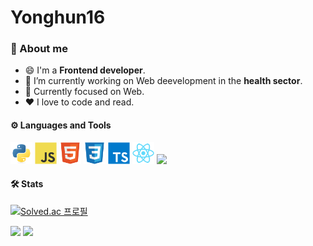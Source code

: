 # Yonghun16
### 💬 About me
- 😄 I'm a <b>Frontend developer</b>.
- 🔭 I’m currently working on Web deevelopment in the <b>health sector</b>.
- 🌱 Currently focused on Web.
- ❤️ I love to code and read.


#### ⚙️ Languages and Tools
<code><img height="35" src="https://raw.githubusercontent.com/devicons/devicon/master/icons/python/python-original.svg"></code>
<code><img height="35" src="https://raw.githubusercontent.com/devicons/devicon/master/icons/javascript/javascript-original.svg"></code>
<code><img height="35" src="https://raw.githubusercontent.com/devicons/devicon/master/icons/html5/html5-original.svg"></code>
<code><img height="35" src="https://raw.githubusercontent.com/devicons/devicon/master/icons/css3/css3-original.svg"></code>
<code><img height="35" src="https://raw.githubusercontent.com/devicons/devicon/master/icons/typescript/typescript-original.svg"></code>
<code><img height="35" src="https://raw.githubusercontent.com/devicons/devicon/master/icons/react/react-original.svg"></code>
<code><img height="35" src="https://www.vectorlogo.zone/logos/tailwindcss/tailwindcss-icon.svg"></code>

#### 🛠️ Stats
[![Solved.ac 프로필](http://mazassumnida.wtf/api/v2/generate_badge?boj=yonghun16)](https://www.acmicpc.net/user/yonghun16)

<p>
  <img src="https://github-readme-stats.vercel.app/api/top-langs/?username=yonghun16&layout=compact&theme=transparent" height="180em">
  <img src="https://github-readme-stats.vercel.app/api?username=yonghun16&show_icons=true&theme=transparent" height="180em">
</p>


<!--
**yonghun16/yonghun16** is a ✨ _special_ ✨ repository because its `README.md` (this file) appears on your GitHub profile.

Here are some ideas to get you started:

- 🔭 I’m currently working on ...
- 🌱 I’m currently learning ...
- 👯 I’m looking to collaborate on ...
- 🤔 I’m looking for help with ...
- 💬 Ask me about ...
- 📫 How to reach me: ...
- 😄 Pronouns: ...
- ⚡ Fun fact: ...
--> 
